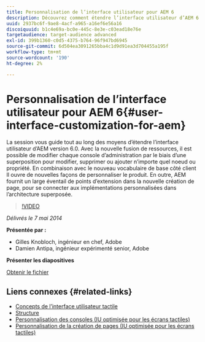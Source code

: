```yaml
---
title: Personnalisation de l’interface utilisateur pour AEM 6
description: Découvrez comment étendre l’interface utilisateur d’AEM 6.0. Avec la nouvelle fusion de ressources, il est possible de modifier chaque console d’administration par le biais d’une superposition pour modifier, supprimer ou ajouter n’importe quel noeud ou propriété.
uuid: 2937bc6f-9ae8-4acf-a965-a16ef6e56a16
discoiquuid: b1c4e69a-bc0e-445c-8e3e-c03ead18e76e
targetaudience: target-audience advanced
exl-id: 399b1360-c0d5-4375-b764-96f947bd6945
source-git-commit: 6d504ea3091265bba4c1d9d91ea3d704455a195f
workflow-type: tm+mt
source-wordcount: '190'
ht-degree: 2%

---
```


# Personnalisation de l’interface utilisateur pour AEM 6{#user-interface-customization-for-aem}

La session vous guide tout au long des moyens d’étendre l’interface utilisateur d’AEM version 6.0. Avec la nouvelle fusion de ressources, il est possible de modifier chaque console d’administration par le biais d’une superposition pour modifier, supprimer ou ajouter n’importe quel noeud ou propriété. En combinaison avec le nouveau vocabulaire de base côté client Il ouvre de nouvelles façons de personnaliser le produit. En outre, AEM fournit un large éventail de points d’extension dans la nouvelle création de page, pour se connecter aux implémentations personnalisées dans l’architecture superposée.

>[!VIDEO](https://video.tv.adobe.com/v/19519/?quality=9)

*Délivrés le 7 mai 2014*

**Présentée par :**

* Gilles Knobloch, ingénieur en chef, Adobe
* Damien Antipa, ingénieur expérimenté senior, Adobe

**Présenter les diapositives**

[Obtenir le fichier](assets/user-interface-customization-for-aem6.pdf)

## Liens connexes {#related-links}

* [Concepts de l’interface utilisateur tactile](http://docs.adobe.com/docs/en/aem/6-0/develop/the-basics/touch-ui-concepts.html)
* [Structure](http://docs.adobe.com/docs/en/aem/6-0/develop/the-basics/touch-ui-structure.html)
* [Personnalisation des consoles (IU optimisée pour les écrans tactiles)](http://docs.adobe.com/docs/en/aem/6-0/develop/extending/customizing-consoles-touch.html)
* [Personnalisation de la création de pages (IU optimisée pour les écrans tactiles)](http://docs.adobe.com/docs/en/aem/6-0/develop/extending/customizing-page-authoring-touch.html)
